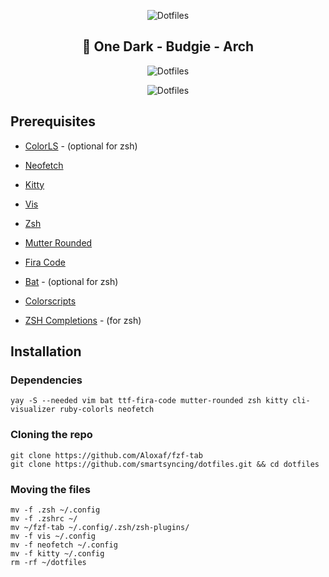<p align="center">
  <img src="https://raw.githubusercontent.com/smartersyncing/dotfiles/main/assets/dots.png" alt="Dotfiles"/>
</p>

<h2 align=center>🐧 One Dark - Budgie - Arch</h2>

<p align="center">
  <img src="https://raw.githubusercontent.com/smartersyncing/dotfiles/main/assets/setup.PNG" alt="Dotfiles"/>
</p>
<p align="center">
  <img src="https://raw.githubusercontent.com/smartersyncing/dotfiles/main/assets/raven.png" alt="Dotfiles"/>
</p>

## Prerequisites
* [ColorLS](https://github.com/ksxrubyapps/colorls) - (optional for zsh)

* [Neofetch](https://github.com/dylanaraps/neofetch)

* [Kitty](https://github.com/kovidgoyal/kitty) 

* [Vis](https://github.com/dpayne/cli-visualizer)

* [Zsh](https://github.com/zsh-users/zsh) 

* [Mutter Rounded](https://github.com/yilozt/mutter-rounded)

* [Fira Code](https://github.com/tonsky/FiraCode)

* [Bat](https://github.com/sharkdp/bat)  - (optional for zsh)

* [Colorscripts](https://gitlab.com/dwt1/shell-color-scripts)

* [ZSH Completions](https://github.com/zsh-users/zsh-completions) - (for zsh)

## Installation

### Dependencies
```
yay -S --needed vim bat ttf-fira-code mutter-rounded zsh kitty cli-visualizer ruby-colorls neofetch
```

### Cloning the repo
```
git clone https://github.com/Aloxaf/fzf-tab
git clone https://github.com/smartsyncing/dotfiles.git && cd dotfiles
```

### Moving the files 
```
mv -f .zsh ~/.config
mv -f .zshrc ~/
mv ~/fzf-tab ~/.config/.zsh/zsh-plugins/
mv -f vis ~/.config
mv -f neofetch ~/.config
mv -f kitty ~/.config
rm -rf ~/dotfiles
```
